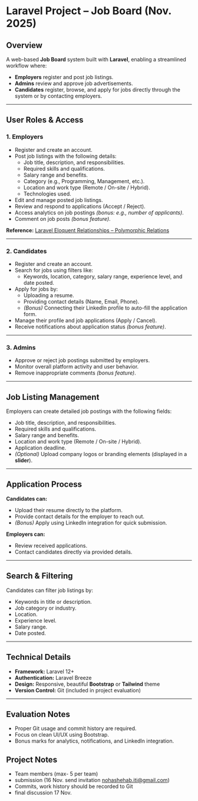 # Laravel Project – Job Board (Nov. 2025)

## Overview
A web-based **Job Board** system built with **Laravel**, enabling a streamlined workflow where:
- **Employers** register and post job listings.
- **Admins** review and approve job advertisements.
- **Candidates** register, browse, and apply for jobs directly through the system or by contacting employers.

---

## User Roles & Access

### 1. Employers
- Register and create an account.
- Post job listings with the following details:
  - Job title, description, and responsibilities.
  - Required skills and qualifications.
  - Salary range and benefits.
  - Category (e.g., Programming, Management, etc.).
  - Location and work type (Remote / On-site / Hybrid).
  - Technologies used.
- Edit and manage posted job listings.
- Review and respond to applications (Accept / Reject).
- Access analytics on job postings *(bonus: e.g., number of applicants)*.
- Comment on job posts *(bonus feature)*.

**Reference:** [Laravel Eloquent Relationships – Polymorphic Relations](https://laravel.com/docs/12.x/eloquent-relationships#one-to-many-polymorphic-relations)

---

### 2. Candidates
- Register and create an account.
- Search for jobs using filters like:
  - Keywords, location, category, salary range, experience level, and date posted.
- Apply for jobs by:
  - Uploading a resume.
  - Providing contact details (Name, Email, Phone).
  - *(Bonus)* Connecting their LinkedIn profile to auto-fill the application form.
- Manage their profile and job applications (Apply / Cancel).
- Receive notifications about application status *(bonus feature)*.

---

### 3. Admins
- Approve or reject job postings submitted by employers.
- Monitor overall platform activity and user behavior.
- Remove inappropriate comments *(bonus feature)*.

---

## Job Listing Management
Employers can create detailed job postings with the following fields:
- Job title, description, and responsibilities.
- Required skills and qualifications.
- Salary range and benefits.
- Location and work type (Remote / On-site / Hybrid).
- Application deadline.
- *(Optional)* Upload company logos or branding elements (displayed in a **slider**).

---

## Application Process
**Candidates can:**
- Upload their resume directly to the platform.
- Provide contact details for the employer to reach out.
- *(Bonus)* Apply using LinkedIn integration for quick submission.

**Employers can:**
- Review received applications.
- Contact candidates directly via provided details.

---

## Search & Filtering
Candidates can filter job listings by:
- Keywords in title or description.
- Job category or industry.
- Location.
- Experience level.
- Salary range.
- Date posted.

---

## Technical Details
- **Framework:** Laravel 12+
- **Authentication:** Laravel Breeze
- **Design:** Responsive, beautiful **Bootstrap** or **Tailwind** theme
- **Version Control:** Git (included in project evaluation)

---

## Evaluation Notes
- Proper Git usage and commit history are required.
- Focus on clean UI/UX using Bootstrap.
- Bonus marks for analytics, notifications, and LinkedIn integration.


## Project Notes
- Team members (max- 5 per team)
- submission (16 Nov. send invitation nohashehab.iti@gmail.com)
- Commits, work history should be recorded to Git
- final discussion 17 Nov. 